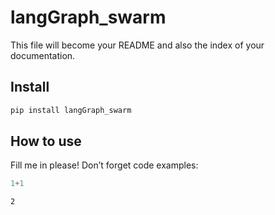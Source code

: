 # langGraph_swarm

<!-- WARNING: THIS FILE WAS AUTOGENERATED! DO NOT EDIT! -->

This file will become your README and also the index of your
documentation.

## Install

``` sh
pip install langGraph_swarm
```

## How to use

Fill me in please! Don’t forget code examples:

``` python
1+1
```

    2
